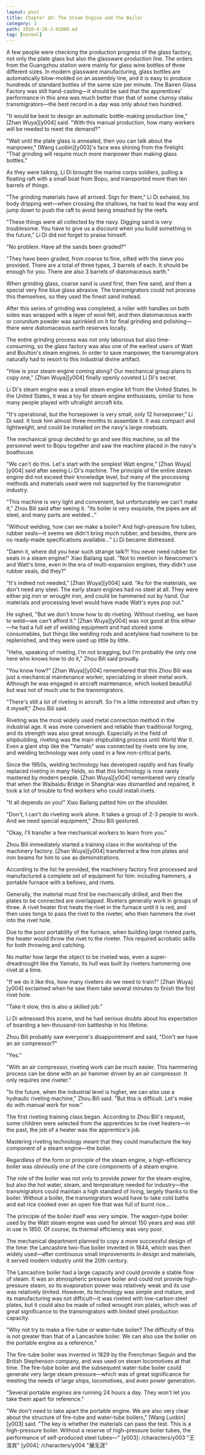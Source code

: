 ```yaml
---
layout: post
title: Chapter 10: The Steam Engine and the Boiler
category: 3
path: 2010-4-28-3-01000.md
tag: [normal]
---
```


A few people were checking the production progress of the glass factory, not only the plate glass but also the glassware production line. The orders from the Guangzhou station were mainly for glass wine bottles of three different sizes. In modern glassware manufacturing, glass bottles are automatically blow-molded on an assembly line, and it is easy to produce hundreds of standard bottles of the same size per minute. The Bairen Glass Factory was still hand-casting—it should be said that the apprentices' performance in this area was much better than that of some clumsy otaku transmigrators—the best record in a day was only about two hundred.

"It would be best to design an automatic bottle-making production line," [Zhan Wuya][y004] said. "With this manual production, how many workers will be needed to meet the demand?"

"Wait until the plate glass is annealed, then you can talk about the manpower," [Wang Luobin][y003]'s face was shining from the firelight. "That grinding will require much more manpower than making glass bottles."

As they were talking, Li Di brought the marine corps soldiers, pulling a floating raft with a small boat from Bopu, and transported more than ten barrels of things.

"The grinding materials have all arrived. Sign for them," Li Di exhaled, his body dripping wet—when crossing the shallows, he had to lead the way and jump down to push the raft to avoid being smashed by the reefs.

"These things were all collected by the navy. Digging sand is very troublesome. You have to give us a discount when you build something in the future," Li Di did not forget to praise himself.

"No problem. Have all the sands been graded?"

"They have been graded, from coarse to fine, sifted with the sieve you provided. There are a total of three types, 3 barrels of each. It should be enough for you. There are also 3 barrels of diatomaceous earth."

When grinding glass, coarse sand is used first, then fine sand, and then a special very fine blue glass abrasive. The transmigrators could not process this themselves, so they used the finest sand instead.

After this series of grinding was completed, a roller with handles on both sides was wrapped with a layer of wool felt, and then diatomaceous earth or corundum powder was sprinkled on it for final grinding and polishing—there were diatomaceous earth reserves locally.

The entire grinding process was not only laborious but also time-consuming, so the glass factory was also one of the earliest users of Watt and Boulton's steam engines. In order to save manpower, the transmigrators naturally had to resort to this industrial divine artifact.

"How is your steam engine coming along? Our mechanical group plans to copy one," [Zhan Wuya][y004] finally openly coveted Li Di's secret.

Li Di's steam engine was a small steam engine kit from the United States. In the United States, it was a toy for steam engine enthusiasts, similar to how many people played with ultralight aircraft kits.

"It's operational, but the horsepower is very small, only 12 horsepower," Li Di said. It took him almost three months to assemble it. It was compact and lightweight, and could be installed on the navy's large rowboats.

The mechanical group decided to go and see this machine, so all the personnel went to Bopu together and saw the machine placed in the navy's boathouse.

"We can't do this. Let's start with the simplest Watt engine," [Zhan Wuya][y004] said after seeing Li Di's machine. The principle of the entire steam engine did not exceed their knowledge level, but many of the processing methods and materials used were not supported by the transmigrator industry.

"This machine is very light and convenient, but unfortunately we can't make it," Zhou Bili said after seeing it. "Its boiler is very exquisite, the pipes are all steel, and many parts are welded..."

"Without welding, how can we make a boiler? And high-pressure fire tubes, rubber seals—it seems we didn't bring much rubber, and besides, there are no ready-made specifications available..." Li Di became distressed.

"Damn it, where did you hear such strange talk?! You never need rubber for seals in a steam engine!" Xiao Bailang spat. "Not to mention in Newcomen's and Watt's time, even in the era of multi-expansion engines, they didn't use rubber seals, did they?"

"It's indeed not needed," [Zhan Wuya][y004] said. "As for the materials, we don't need any steel. The early steam engines had no steel at all. They were either pig iron or wrought iron, and could be hammered out by hand. Our materials and processing level would have made Watt's eyes pop out."

He sighed, "But we don't know how to do riveting. Without riveting, we have to weld—we can't afford it." [Zhan Wuya][y004] was not good at this either—he had a full set of welding equipment and had stored some consumables, but things like welding rods and acetylene had nowhere to be replenished, and they were used up little by little.

"Hehe, speaking of riveting, I'm not bragging, but I'm probably the only one here who knows how to do it," Zhou Bili said proudly.

"You know how?" [Zhan Wuya][y004] remembered that this Zhou Bili was just a mechanical maintenance worker, specializing in sheet metal work. Although he was engaged in aircraft maintenance, which looked beautiful but was not of much use to the transmigrators.

"There's still a lot of riveting in aircraft. So I'm a little interested and often try it myself," Zhou Bili said.

Riveting was the most widely used metal connection method in the industrial age. It was more convenient and reliable than traditional forging, and its strength was also great enough. Especially in the field of shipbuilding, riveting was the main shipbuilding process until World War II. Even a giant ship like the "Yamato" was connected by rivets one by one, and welding technology was only used in a few non-critical parts.

Since the 1950s, welding technology has developed rapidly and has finally replaced riveting in many fields, so that this technology is now rarely mastered by modern people. [Zhan Wuya][y004] remembered very clearly that when the Waibaidu Bridge in Shanghai was dismantled and repaired, it took a lot of trouble to find workers who could install rivets.

"It all depends on you!" Xiao Bailang patted him on the shoulder.

"Don't, I can't do riveting work alone. It takes a group of 2-3 people to work. And we need special equipment," Zhou Bili gestured.

"Okay, I'll transfer a few mechanical workers to learn from you."

Zhou Bili immediately started a training class in the workshop of the machinery factory. [Zhan Wuya][y004] transferred a few iron plates and iron beams for him to use as demonstrations.

According to the list he provided, the machinery factory first processed and manufactured a complete set of equipment for him: including hammers, a portable furnace with a bellows, and rivets.

Generally, the material must first be mechanically drilled, and then the plates to be connected are overlapped. Riveters generally work in groups of three. A rivet heater first heats the rivet in the furnace until it is red, and then uses tongs to pass the rivet to the riveter, who then hammers the rivet into the rivet hole.

Due to the poor portability of the furnace, when building large riveted parts, the heater would throw the rivet to the riveter. This required acrobatic skills for both throwing and catching.

No matter how large the object to be riveted was, even a super-dreadnought like the Yamato, its hull was built by riveters hammering one rivet at a time.

"If we do it like this, how many riveters do we need to train?" [Zhan Wuya][y004] exclaimed when he saw them take several minutes to finish the first rivet hole.

"Take it slow, this is also a skilled job."

Li Di witnessed this scene, and he had serious doubts about his expectation of boarding a ten-thousand-ton battleship in his lifetime.

Zhou Bili probably saw everyone's disappointment and said, "Don't we have an air compressor?"

"Yes."

"With an air compressor, riveting work can be much easier. This hammering process can be done with an air hammer driven by an air compressor. It only requires one riveter."

"In the future, when the industrial level is higher, we can also use a hydraulic riveting machine," Zhou Bili said. "But this is difficult. Let's make do with manual work for now."

The first riveting training class began. According to Zhou Bili's request, some children were selected from the apprentices to be rivet heaters—in the past, the job of a heater was the apprentice's job.

Mastering riveting technology meant that they could manufacture the key component of a steam engine—the boiler.

Regardless of the form or principle of the steam engine, a high-efficiency boiler was obviously one of the core components of a steam engine.

The role of the boiler was not only to provide power for the steam engine, but also the hot water, steam, and temperature needed for industry—the transmigrators could maintain a high standard of living, largely thanks to the boiler. Without a boiler, the transmigrators would have to take cold baths and eat rice cooked over an open fire that was full of burnt rice...

The principle of the boiler itself was very simple. The wagon-type boiler used by the Watt steam engine was used for almost 150 years and was still in use in 1850. Of course, its thermal efficiency was very poor.

The mechanical department planned to copy a more successful design of the time: the Lancashire two-flue boiler invented in 1844, which was then widely used—after continuous small improvements in design and materials, it served modern industry until the 20th century.

The Lancashire boiler had a large capacity and could provide a stable flow of steam. It was an atmospheric pressure boiler and could not provide high-pressure steam, so its evaporation power was relatively weak and its use was relatively limited. However, its technology was simple and mature, and its manufacturing was not difficult—it was riveted with low-carbon steel plates, but it could also be made of rolled wrought iron plates, which was of great significance to the transmigrators with limited steel production capacity.

"Why not try to make a fire-tube or water-tube boiler? The difficulty of this is not greater than that of a Lancashire boiler. We can also use the boiler on the portable engine as a reference."

The fire-tube boiler was invented in 1829 by the Frenchman Seguin and the British Stephenson company, and was used on steam locomotives at that time. The fire-tube boiler and the subsequent water-tube boiler could generate very large steam pressure—which was of great significance for meeting the needs of large ships, locomotives, and even power generation.

"Several portable engines are running 24 hours a day. They won't let you take them apart for reference."

"We don't need to take apart the portable engine. We are also very clear about the structure of fire-tube and water-tube boilers," [Wang Luobin][y003] said. "The key is whether the materials can pass the test. This is a high-pressure boiler. Without a reserve of high-pressure boiler tubes, the performance of self-produced steel tubes—"
[y003]: /characters/y003 "王洛宾"
[y004]: /characters/y004 "展无涯"